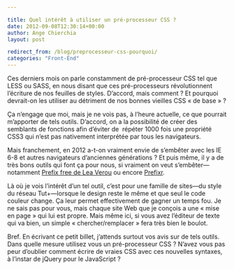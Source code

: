 ```yaml
---

title: Quel intérêt à utiliser un pré-processeur CSS ?
date: 2012-09-08T12:30:14+00:00
author: Ange Chierchia
layout: post

redirect_from: /blog/preprocesseur-css-pourquoi/
categories: "Front-End"
---
```

Ces derniers mois on parle constamment de pré-processeur CSS tel que LESS ou SASS, en nous disant que ces pré-processeurs révolutionnent l&rsquo;écriture de nos feuilles de styles. D&rsquo;accord, mais comment ? Et pourquoi devrait-on les utiliser au détriment de nos bonnes vieilles CSS &laquo;&nbsp;de base&nbsp;&raquo; ?

Ça n&rsquo;engage que moi, mais je ne vois pas, à l&rsquo;heure actuelle, ce que pourrait m&rsquo;apporter de tels outils. D&rsquo;accord, on a la possibilité de créer des semblants de fonctions afin d&rsquo;éviter de  répéter 1000 fois une propriété CSS3 qui n&rsquo;est pas nativement interprétée par tous les navigateurs.

Mais franchement, en 2012 a-t-on vraiment envie de s&#8217;embêter avec les IE 6-8 et autres navigateurs d&rsquo;anciennes générations ? Et puis même, il y a de très bons outils qui font ça pour nous, si vraiment on veut s&#8217;embêter—notamment [Prefix free de Lea Verou](http://leaverou.github.com/prefixfree/ "Débarassez-vous des préfixes vendeur CSS") ou encore [Prefixr](http://prefixr.com "Nettuts+ Prefixr ").

Là où je vois l&rsquo;intérêt d&rsquo;un tel outil, c&rsquo;est pour une famille de sites—du style du réseau Tut+—lorsque le design reste le même et que seul le code couleur change. Ça leur permet effectivement de gagner un temps fou. Je ne sais pas pour vous, mais chaque site Web que je conçois a une &laquo;&nbsp;mise en page&nbsp;&raquo; qui lui est propre. Mais même ici, si vous avez l&rsquo;éditeur de texte qui va bien, un simple &laquo;&nbsp;chercher/remplacer&nbsp;&raquo; fera très bien le boulot.

Bref. En écrivant ce petit billet, j&rsquo;attends surtout vos avis sur de tels outils. Dans quelle mesure utilisez vous un pré-processeur CSS ? N&rsquo;avez vous pas peur d&rsquo;oublier comment écrire de vraies CSS avec ces nouvelles syntaxes, à l&rsquo;instar de jQuery pour le JavaScript ?